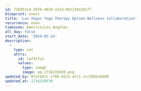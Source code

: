 ```yaml
---
id: 72695114-26f6-4810-a324-0b1139a281f7
blueprint: event
title: 'Las Vegas Yoga Therapy Optima Wellness Collaboration'
recurrence: none
timezone: America/Los_Angeles
all_day: false
start_date: '2024-05-24'
description:
  -
    type: set
    attrs:
      id: lwf4tfu2
      values:
        type: image
        image: eq-1716219569.png
updated_by: 87a74d1c-1760-42c5-afc1-1cc59be16098
updated_at: 1716219570
---
```

